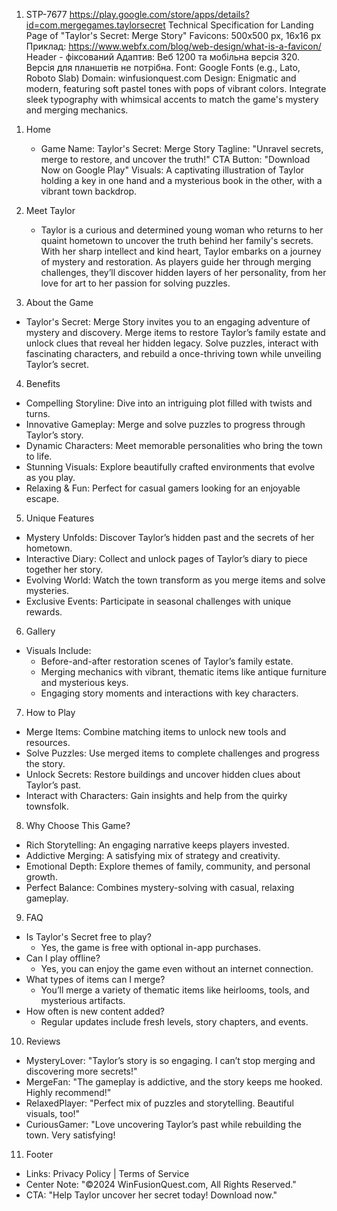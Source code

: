 1. STP-7677
   https://play.google.com/store/apps/details?id=com.mergegames.taylorsecret
   Technical Specification for Landing Page of "Taylor's Secret: Merge Story"
   Favicons: 500x500 px, 16x16 px Приклад:
   https://www.webfx.com/blog/web-design/what-is-a-favicon/ Header - фіксований
   Адаптив: Веб 1200 та мобільна версія 320. Версія для планшетів не потрібна.
   Font: Google Fonts (e.g., Lato, Roboto Slab) Domain: winfusionquest.com
   Design: Enigmatic and modern, featuring soft pastel tones with pops of
   vibrant colors. Integrate sleek typography with whimsical accents to match
   the game's mystery and merging mechanics.

<!-- Sections -->

1. Home

   - Game Name: Taylor's Secret: Merge Story Tagline: "Unravel secrets, merge to
     restore, and uncover the truth!" CTA Button: "Download Now on Google Play"
     Visuals: A captivating illustration of Taylor holding a key in one hand and
     a mysterious book in the other, with a vibrant town backdrop.

2. Meet Taylor

   - Taylor is a curious and determined young woman who returns to her quaint
     hometown to uncover the truth behind her family's secrets. With her sharp
     intellect and kind heart, Taylor embarks on a journey of mystery and
     restoration. As players guide her through merging challenges, they’ll
     discover hidden layers of her personality, from her love for art to her
     passion for solving puzzles.

3. About the Game

- Taylor's Secret: Merge Story invites you to an engaging adventure of mystery
  and discovery. Merge items to restore Taylor’s family estate and unlock clues
  that reveal her hidden legacy. Solve puzzles, interact with fascinating
  characters, and rebuild a once-thriving town while unveiling Taylor’s secret.

4. Benefits

- Compelling Storyline: Dive into an intriguing plot filled with twists and
  turns.
- Innovative Gameplay: Merge and solve puzzles to progress through Taylor’s
  story.
- Dynamic Characters: Meet memorable personalities who bring the town to life.
- Stunning Visuals: Explore beautifully crafted environments that evolve as you
  play.
- Relaxing & Fun: Perfect for casual gamers looking for an enjoyable escape.

5. Unique Features

- Mystery Unfolds: Discover Taylor’s hidden past and the secrets of her
  hometown.
- Interactive Diary: Collect and unlock pages of Taylor’s diary to piece
  together her story.
- Evolving World: Watch the town transform as you merge items and solve
  mysteries.
- Exclusive Events: Participate in seasonal challenges with unique rewards.

6. Gallery

- Visuals Include:
  - Before-and-after restoration scenes of Taylor’s family estate.
  - Merging mechanics with vibrant, thematic items like antique furniture and
    mysterious keys.
  - Engaging story moments and interactions with key characters.

7. How to Play

- Merge Items: Combine matching items to unlock new tools and resources.
- Solve Puzzles: Use merged items to complete challenges and progress the story.
- Unlock Secrets: Restore buildings and uncover hidden clues about Taylor’s
  past.
- Interact with Characters: Gain insights and help from the quirky townsfolk.

8. Why Choose This Game?

- Rich Storytelling: An engaging narrative keeps players invested.
- Addictive Merging: A satisfying mix of strategy and creativity.
- Emotional Depth: Explore themes of family, community, and personal growth.
- Perfect Balance: Combines mystery-solving with casual, relaxing gameplay.

9. FAQ

- Is Taylor's Secret free to play?
  - Yes, the game is free with optional in-app purchases.
- Can I play offline?
  - Yes, you can enjoy the game even without an internet connection.
- What types of items can I merge?
  - You’ll merge a variety of thematic items like heirlooms, tools, and
    mysterious artifacts.
- How often is new content added?
  - Regular updates include fresh levels, story chapters, and events.

10. Reviews

- MysteryLover: "Taylor’s story is so engaging. I can’t stop merging and
  discovering more secrets!"
- MergeFan: "The gameplay is addictive, and the story keeps me hooked. Highly
  recommend!"
- RelaxedPlayer: "Perfect mix of puzzles and storytelling. Beautiful visuals,
  too!"
- CuriousGamer: "Love uncovering Taylor’s past while rebuilding the town. Very
  satisfying!

11. Footer

- Links: Privacy Policy | Terms of Service
- Center Note: "©2024 WinFusionQuest.com, All Rights Reserved."
- CTA: "Help Taylor uncover her secret today! Download now."
